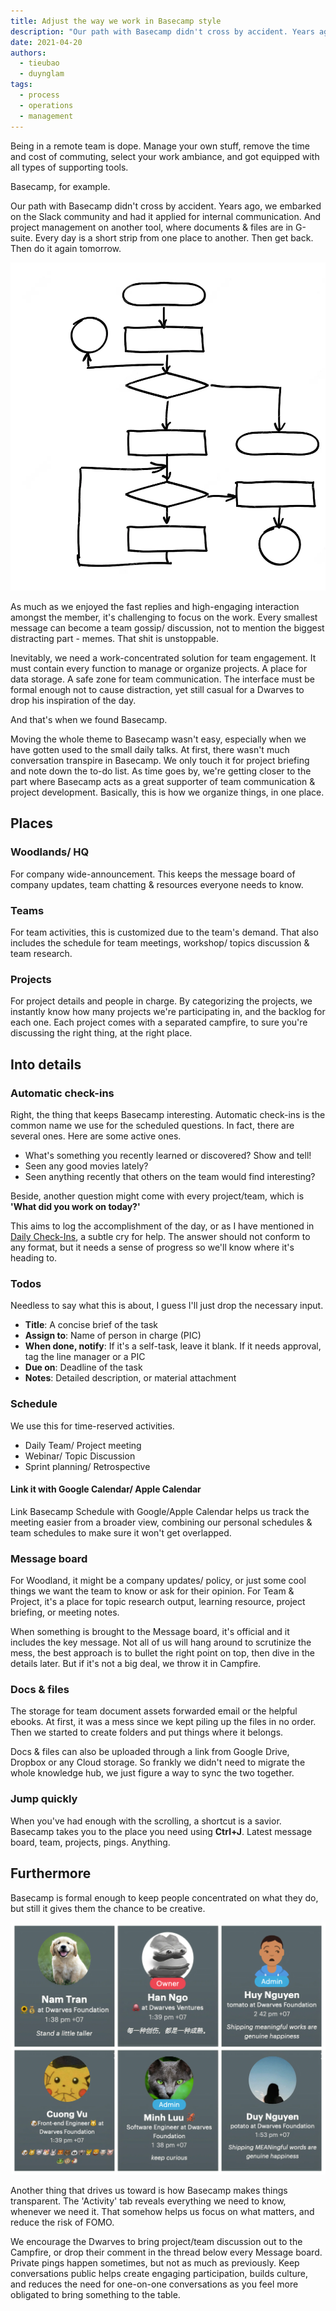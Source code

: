 ```yaml
---
title: Adjust the way we work in Basecamp style
description: "Our path with Basecamp didn't cross by accident. Years ago, we embarked on the Slack community and had it applied for internal communication. And project management on another tool, where documents & files are in G-suite."
date: 2021-04-20
authors:
  - tieubao
  - duynglam
tags:
  - process
  - operations
  - management
---
```


Being in a remote team is dope. Manage your own stuff, remove the time and cost of commuting, select your work ambiance, and got equipped with all types of supporting tools.

Basecamp, for example.

Our path with Basecamp didn't cross by accident. Years ago, we embarked on the Slack community and had it applied for internal communication. And project management on another tool, where documents & files are in G-suite. Every day is a short strip from one place to another. Then get back. Then do it again tomorrow.

![](assets/adjust-the-way-we-work-in-basecamp-style_658f6b0263106796290e37aa78015232_md5.webp)

As much as we enjoyed the fast replies and high-engaging interaction amongst the member, it's challenging to focus on the work. Every smallest message can become a team gossip/ discussion, not to mention the biggest distracting part - memes. That shit is unstoppable.

Inevitably, we need a work-concentrated solution for team engagement. It must contain every function to manage or organize projects. A place for data storage. A safe zone for team communication. The interface must be formal enough not to cause distraction, yet still casual for a Dwarves to drop his inspiration of the day.

And that's when we found Basecamp.

Moving the whole theme to Basecamp wasn't easy, especially when we have gotten used to the small daily talks. At first, there wasn't much conversation transpire in Basecamp. We only touch it for project briefing and note down the to-do list. As time goes by, we're getting closer to the part where Basecamp acts as a great supporter of team communication & project development. Basically, this is how we organize things, in one place.

## Places

### Woodlands/ HQ

For company wide-announcement. This keeps the message board of company updates, team chatting & resources everyone needs to know.

### Teams

For team activities, this is customized due to the team's demand. That also includes the schedule for team meetings, workshop/ topics discussion & team research.

### Projects

For project details and people in charge. By categorizing the projects, we instantly know how many projects we're participating in, and the backlog for each one. Each project comes with a separated campfire, to sure you're discussing the right thing, at the right place.

## Into details

### Automatic check-ins

Right, the thing that keeps Basecamp interesting. Automatic check-ins is the common name we use for the scheduled questions. In fact, there are several ones. Here are some active ones.

- What's something you recently learned or discovered? Show and tell!
- Seen any good movies lately?
- Seen anything recently that others on the team would find interesting?

Beside, another question might come with every project/team, which is **'What did you work on today?'**

This aims to log the accomplishment of the day, or as I have mentioned in [Daily Check-Ins](https://dwarves.foundation/memo/daily-check-ins), a subtle cry for help. The answer should not conform to any format, but it needs a sense of progress so we'll know where it's heading to.

### Todos

Needless to say what this is about, I guess I'll just drop the necessary input.

- **Title**: A concise brief of the task
- **Assign to**: Name of person in charge (PIC)
- **When done, notify**: If it's a self-task, leave it blank. If it needs approval, tag the line manager or a PIC
- **Due on**: Deadline of the task
- **Notes**: Detailed description, or material attachment

### Schedule

We use this for time-reserved activities.

- Daily Team/ Project meeting
- Webinar/ Topic Discussion
- Sprint planning/ Retrospective

#### Link it with Google Calendar/ Apple Calendar

Link Basecamp Schedule with Google/Apple Calendar helps us track the meeting easier from a broader view, combining our personal schedules & team schedules to make sure it won't get overlapped.

### Message board

For Woodland, it might be a company updates/ policy, or just some cool things we want the team to know or ask for their opinion.
For Team & Project, it's a place for topic research output, learning resource, project briefing, or meeting notes.

When something is brought to the Message board, it's official and it includes the key message. Not all of us will hang around to scrutinize the mess, the best approach is to bullet the right point on top, then dive in the details later. But if it's not a big deal, we throw it in Campfire.

### Docs & files

The storage for team document assets forwarded email or the helpful ebooks. At first, it was a mess since we kept piling up the files in no order. Then we started to create folders and put things where it belongs.

Docs & files can also be uploaded through a link from Google Drive, Dropbox or any Cloud storage. So frankly we didn't need to migrate the whole knowledge hub, we just figure a way to sync the two together.

### Jump quickly

When you've had enough with the scrolling, a shortcut is a savior. Basecamp takes you to the place you need using **Ctrl+J**. Latest message board, team, projects, pings. Anything.

## Furthermore

Basecamp is formal enough to keep people concentrated on what they do, but still it gives them the chance to be creative.

![](assets/adjust-the-way-we-work-in-basecamp-style_f6faf06ec700b2002c00cd15aa3ea707_md5.webp)

Another thing that drives us toward is how Basecamp makes things transparent. The 'Activity' tab reveals everything we need to know, whenever we need it. That somehow helps us focus on what matters, and reduce the risk of FOMO.

We encourage the Dwarves to bring project/team discussion out to the Campfire, or drop their comment in the thread below every Message board. Private pings happen sometimes, but not as much as previously. Keep conversations public helps create engaging participation, builds culture, and reduces the need for one-on-one conversations as you feel more obligated to bring something to the table.
